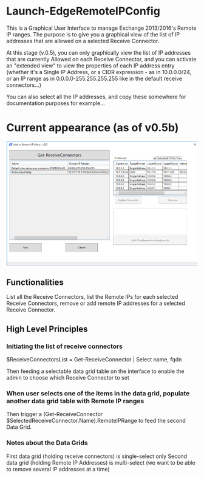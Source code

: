 # Launch-EdgeRemoteIPConfig

This is a Graphical User Interface to manage Exchange 2013/2016's Remote IP ranges. The purpose is to give you a graphical view of the list of IP addresses that are allowed on a selected Receive Connector.

At this stage (v.0.5), you can only graphically view the list of IP addresses that are currently Allowed on each Receive Connector, and you can activate an "extended view" to view the properties of each IP address entry (whether it's a Single IP Address, or a CIDR expression - as in 10.0.0.0/24, or an IP range as in 0.0.0.0-255.255.255.255 like in the default receive connectors...)

You can also select all the IP addresses, and copy these somewhere for documentation purposes for example...

# Current appearance (as of v0.5b)

![Fig1](/Screenshots/EdgeRemoteIPConfig-Fig1.png)

## Functionalities

List all the Receive Connectors, list the Remote IPs for each selected Receive Connectors, remove or add remote IP addresses for a selected Receive Connector.

## High Level Principles

### Initiating the list of receive connectors

$ReceiveConnectorsList = Get-ReceiveConnector | Select name, fqdn

Then feeding a selectable data grid table on the interface to enable the admin to choose which Receive Connector to set

### When user selects one of the items in the data grid, populate another data grid table with Remote IP ranges

Then trigger a (Get-ReceiveConnector $SelectedReceiveConnector.Name).RemoteIPRange to feed the second Data Grid.

### Notes about the Data Grids

First data grid (holding receive connectors) is single-select only
Second data grid (holding Remote IP Addresses) is multi-select (we want to be able to remove several IP addresses at a time)


